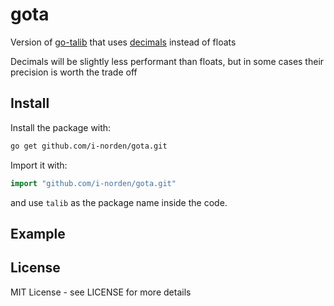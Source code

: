 # gota

Version of [go-talib](https://github.com/markcheno/go-talib) that uses [decimals](https://github.com/shopspring/decimal) instead of floats

Decimals will be slightly less performant than floats,
but in some cases their precision is worth the trade off

## Install

Install the package with:

```bash
go get github.com/i-norden/gota.git
```

Import it with:

```go
import "github.com/i-norden/gota.git"
```

and use `talib` as the package name inside the code.

## Example


## License

MIT License  - see LICENSE for more details
